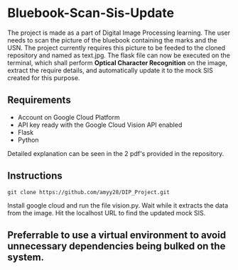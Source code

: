 # Bluebook-Scan-Sis-Update
The project is made as a part of Digital Image Processing learning. The user needs to scan the picture of the bluebook containing the marks and the USN. 
The project currently requires this picture to be feeded to the cloned repository and named as text.jpg.
The flask file can now be executed on the terminal, which shall perform **Optical Character Recognition** on the image, extract the require details, and automatically update it to the mock SIS created for this purpose.

## Requirements
- Account on Google Cloud Platform
- API key ready with the Google Cloud Vision API enabled
- Flask
- Python

Detailed explanation can be seen in the 2 pdf's provided in the repository.

## Instructions
```
git clone https://github.com/amyy28/DIP_Project.git
```

Install google cloud and run the file vision.py. 
Wait while it extracts the data from the image.
Hit the localhost URL to find the updated mock SIS.

## Preferrable to use a virtual environment to avoid unnecessary dependencies being bulked on the system.
